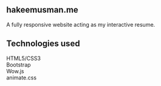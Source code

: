 ## hakeemusman.me
A fully responsive website acting as my interactive resume.

## Technologies used
HTML5/CSS3<br>
Bootstrap<br>
Wow.js<br>
animate.css

